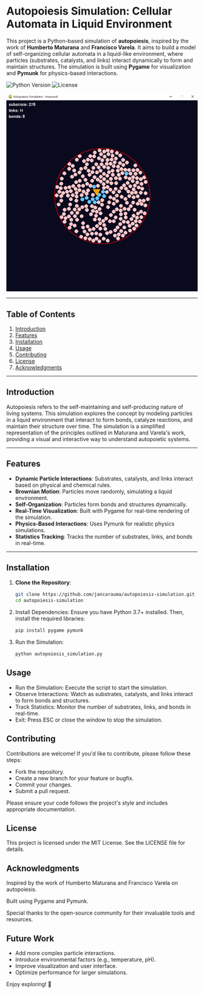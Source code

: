 # Autopoiesis Simulation: Cellular Automata in Liquid Environment

This project is a Python-based simulation of **autopoiesis**, inspired by the work of **Humberto Maturana** and **Francisco Varela**. It aims to build a model of self-organizing cellular automata in a liquid-like environment, where particles (substrates, catalysts, and links) interact dynamically to form and maintain structures. The simulation is built using **Pygame** for visualization and **Pymunk** for physics-based interactions.

![Python Version](https://img.shields.io/badge/Python-3.7%2B-blue) ![License](https://img.shields.io/badge/License-MIT-green)

![Simulation Screenshot](screenshot.png)

---

## Table of Contents
1. [Introduction](#introduction)
2. [Features](#features)
3. [Installation](#installation)
4. [Usage](#usage)
5. [Contributing](#contributing)
6. [License](#license)
7. [Acknowledgments](#acknowledgments)

---

## Introduction

Autopoiesis refers to the self-maintaining and self-producing nature of living systems. This simulation explores the concept by modeling particles in a liquid environment that interact to form bonds, catalyze reactions, and maintain their structure over time. The simulation is a simplified representation of the principles outlined in Maturana and Varela's work, providing a visual and interactive way to understand autopoietic systems.

---

## Features

- **Dynamic Particle Interactions**: Substrates, catalysts, and links interact based on physical and chemical rules.
- **Brownian Motion**: Particles move randomly, simulating a liquid environment.
- **Self-Organization**: Particles form bonds and structures dynamically.
- **Real-Time Visualization**: Built with Pygame for real-time rendering of the simulation.
- **Physics-Based Interactions**: Uses Pymunk for realistic physics simulations.
- **Statistics Tracking**: Tracks the number of substrates, links, and bonds in real-time.

---

## Installation

1. **Clone the Repository**:
   ```bash
   git clone https://github.com/jancarauma/autopoiesis-simulation.git
   cd autopoiesis-simulation
   ```
2. Install Dependencies:
Ensure you have Python 3.7+ installed. Then, install the required libraries:
   ```bash
   pip install pygame pymunk
   ```
3. Run the Simulation:
   ```bash
   python autopoiesis_simulation.py
   ```
   
## Usage
- Run the Simulation: Execute the script to start the simulation.
- Observe Interactions: Watch as substrates, catalysts, and links interact to form bonds and structures.
- Track Statistics: Monitor the number of substrates, links, and bonds in real-time.
- Exit: Press ESC or close the window to stop the simulation.

## Contributing
Contributions are welcome! If you'd like to contribute, please follow these steps:

- Fork the repository.
- Create a new branch for your feature or bugfix.
- Commit your changes.
- Submit a pull request.

Please ensure your code follows the project's style and includes appropriate documentation.

## License
This project is licensed under the MIT License. See the LICENSE file for details.

## Acknowledgments
Inspired by the work of Humberto Maturana and Francisco Varela on autopoiesis.

Built using Pygame and Pymunk.

Special thanks to the open-source community for their invaluable tools and resources.

## Future Work
- Add more complex particle interactions.
- Introduce environmental factors (e.g., temperature, pH).
- Improve visualization and user interface.
- Optimize performance for larger simulations.

Enjoy exploring! 🌱
